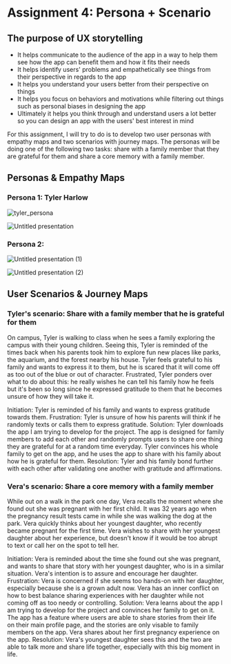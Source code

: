 # Assignment 4: Persona + Scenario

## The purpose of UX storytelling

- It helps communicate to the audience of the app in a way to help them see how the app can benefit them and how it fits their needs
- It helps identify users' problems and empathetically see things from their perspective in regards to the app
- It helps you understand your users better from their perspective on things
- It helps you focus on behaviors and motivations while filtering out things such as personal biases in designing the app
- Ultimately it helps you think through and understand users a lot better so you can design an app with the users' best interest in mind

For this assignment, I will try to do is to develop two user personas with empathy maps and two scenarios with journey maps. The personas will be doing one of the following two tasks: share with a family member that they are grateful for them and share a core memory with a family member. 

## Personas & Empathy Maps

### Persona 1: Tyler Harlow

![tyler_persona](https://user-images.githubusercontent.com/87508730/235647826-61dc685e-94a6-4d8d-a3f5-75aaabd3ed1e.jpg)

![Untitled presentation](https://user-images.githubusercontent.com/87508730/235649678-0a7bdc0f-1ee1-44d3-a05e-754d2577e6e3.png)

### Persona 2: 

![Untitled presentation (1)](https://user-images.githubusercontent.com/87508730/235651083-a7a9b1dd-7ed5-4fb3-a265-617b89f3f668.png)

![Untitled presentation (2)](https://user-images.githubusercontent.com/87508730/235653466-765850f2-104c-44dd-a415-f141d5e4f75c.png)

## User Scenarios & Journey Maps

### Tyler's scenario: Share with a family member that he is grateful for them

On campus, Tyler is walking to class when he sees a family exploring the campus with their young children. Seeing this, Tyler is reminded of the times back when his parents took him to explore fun new places like parks, the aquarium, and the forest nearby his house. Tyler feels grateful to his family and wants to express it to them, but he is scared that it will come off as too out of the blue or out of character. Frustrated, Tyler ponders over what to do about this: he really wishes he can tell his family how he feels but it's been so long since he expressed gratitude to them that he becomes unsure of how they will take it.

Initiation: Tyler is reminded of his family and wants to express gratitude towards them.
Frustration: Tyler is unsure of how his parents will think if he randomly texts or calls them to express gratitude.
Solution: Tyler downloads the app I am trying to develop for the project. The app is designed for family members to add each other and randomly prompts users to share one thing they are grateful for at a random time everyday. Tyler convinces his whole family to get on the app, and he uses the app to share with his family about how he is grateful for them.
Resolution: Tyler and his family bond further with each other after validating one another with gratitude and affirmations. 

### Vera's scenario: Share a core memory with a family member

While out on a walk in the park one day, Vera recalls the moment where she found out she was pregnant with her first child. It was 32 years ago when the pregnancy result tests came in while she was walking the dog at the park. Vera quickly thinks about her youngest daughter, who recently became pregnant for the first time. Vera wishes to share with her youngest daughter about her experience, but doesn't know if it would be too abrupt to text or call her on the spot to tell her. 

Initiation: Vera is reminded about the time she found out she was pregnant, and wants to share that story with her youngest daughter, who is in a similar situation. Vera's intention is to assure and encourage her daughter.
Frustration: Vera is concerned if she seems too hands-on with her daughter, especially because she is a grown adult now. Vera has an inner conflict on how to best balance sharing experiences with her daughter while not coming off as too needy or controlling.
Solution: Vera learns about the app I am trying to develop for the project and convinces her family to get on it. The app has a feature where users are able to share stories from their life on their main profile page, and the stories are only visable to family members on the app. Vera shares about her first pregnancy experience on the app.
Resolution: Vera's youngest daughter sees this and the two are able to talk more and share life together, especially with this big moment in life. 
